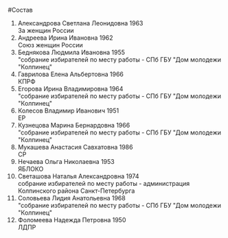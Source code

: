 #Состав
1. Александрова Светлана Леонидовна 1963   
    За женщин России
2. Андреева Ирина Ивановна 1962   
    Союз женщин России
3. Беднякова Людмила Ивановна 1955   
    "собрание избирателей по месту работы - СПб ГБУ "Дом молодежи "Колпинец"
4. Гаврилова Елена Альбертовна 1966   
    КПРФ
5. Егорова Ирина Владимировна 1964   
    "собрание избирателей по месту работы - СПб ГБУ "Дом молодежи "Колпинец"
6. Колесов Владимир Иванович 1951   
    ЕР
7. Кузнецова Марина Бернардовна 1966   
    "собрание избирателей по месту работы - СПб ГБУ "Дом молодежи "Колпинец"
8. Мукашева Анастасия Савхатовна 1986   
    СР
9. Нечаева Ольга Николаевна 1953   
    ЯБЛОКО
10. Светашова Наталья Александровна 1974   
    собрание избирателей по месту работы - администрация Колпинского района Санкт-Петербурга
11. Соловьева Лидия Анатольевна 1968   
    "собрание избирателей по месту работы - СПб ГБУ "Дом молодежи "Колпинец"
12. Фоломеева Надежда Петровна 1950   
    ЛДПР
